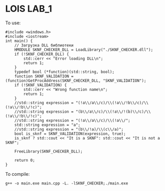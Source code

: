 # LOIS LAB_1
To use:

	#include <windows.h>
	#include <iostream>
	int main() {
		// Загрузка DLL библиотеки
		HMODULE SKNF_CHECKER_DLL = LoadLibrary("./SKNF_CHECKER.dll");
		if (!SKNF_CHECKER_DLL) {
			std::cerr << "Error loading DLL\n";
			return 1;
		}
		typedef bool (*function)(std::string, bool);
		function SKNF_VALIDATION = (function)GetProcAddress(SKNF_CHECKER_DLL, "SKNF_VALIDATION");
		if (!SKNF_VALIDATION) {
			std::cerr << "Wrong function name\n";
			return 1;
		}
		//std::string expression = "(!a\\/a\\/c)/\\(!a\\/!b\\/c)/\\(!a\\/!b\\/!c)";
		//std::string expression = "(b\\/a\\/c)/\\(!a\\/!(b)\\/c)/\\(!a\\/!b\\/!c)";
		//std::string expression = "(!a\\/a\\/c)/\\(!a\\/";
		std::string expression = "a";
		//std::string expression = "(b\\/!a)/\\(c\\/a)";
		bool is_sknf = SKNF_VALIDATION(expression, true);
		is_sknf ? std::cout << "It is a SKNF": std::cout << "It is not a SKNF";

		FreeLibrary(SKNF_CHECKER_DLL);

		return 0;
	}
To compile:
	
	g++ -o main.exe main.cpp -L. -lSKNF_CHECKER;./main.exe
